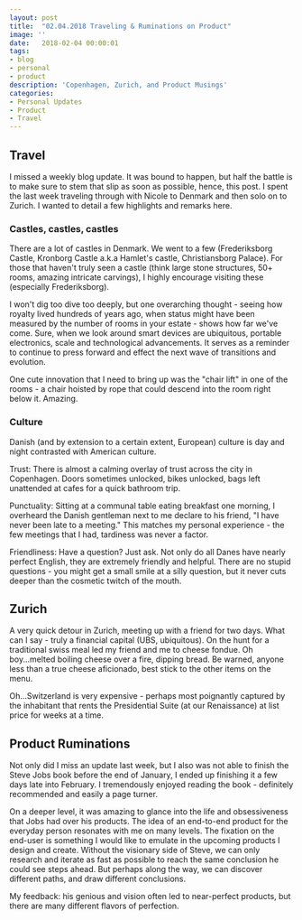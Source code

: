 ```yaml
---
layout: post
title:  "02.04.2018 Traveling & Ruminations on Product"
image: ''
date:   2018-02-04 00:00:01
tags:
- blog
- personal
- product
description: 'Copenhagen, Zurich, and Product Musings'
categories:
- Personal Updates
- Product
- Travel
---
```


## Travel

I missed a weekly blog update. It was bound to happen, but half the battle is to make sure to stem that slip as soon as possible, hence, this post. I spent the last week traveling through with Nicole to Denmark and then solo on to Zurich. I wanted to detail a few highlights and remarks here.

### Castles, castles, castles

There are a lot of castles in Denmark. We went to a few (Frederiksborg Castle, Kronborg Castle a.k.a Hamlet's castle, Christiansborg Palace). For those that haven't truly seen a castle (think large stone structures, 50+ rooms, amazing intricate carvings), I highly encourage visiting these (especially Frederiksborg). 

I won't dig too dive too deeply, but one overarching thought - seeing how royalty lived hundreds of years ago, when status might have been measured by the number of rooms in your estate - shows how far we've come. Sure, when we look around smart devices are ubiquitous, portable electronics, scale and technological advancements. It serves as a reminder to continue to press forward and effect the next wave of transitions and evolution. 

One cute innovation that I need to bring up was the "chair lift" in one of the rooms - a chair hoisted by rope that could descend into the room right below it. Amazing.


### Culture

Danish (and by extension to a certain extent, European) culture is day and night contrasted with American culture. 

Trust: There is almost a calming overlay of trust across the city in Copenhagen. Doors sometimes unlocked, bikes unlocked, bags left unattended at cafes for a quick bathroom trip. 

Punctuality: Sitting at a communal table eating breakfast one morning, I overheard the Danish gentleman next to me declare to his friend, "I have never been late to a meeting." This matches my personal experience - the few meetings that I had, tardiness was never a factor. 

Friendliness: Have a question? Just ask. Not only do all Danes have nearly perfect English, they are extremely friendly and helpful. There are no stupid questions - you might get a small smile at a silly question, but it never cuts deeper than the cosmetic twitch of the mouth.

## Zurich

A very quick detour in Zurich, meeting up with a friend for two days. What can I say - truly a financial capital (UBS, ubiquitous). On the hunt for a traditional swiss meal led my friend and me to cheese fondue. Oh boy...melted boiling cheese over a fire, dipping bread. Be warned, anyone less than a true cheese aficionado, best stick to the other items on the menu. 

Oh...Switzerland is very expensive - perhaps most poignantly captured by the inhabitant that rents the Presidential Suite (at our Renaissance) at list price for weeks at a time. 


## Product Ruminations

Not only did I miss an update last week, but I also was not able to finish the Steve Jobs book before the end of January, I ended up finishing it a few days late into February. I tremendously enjoyed reading the book - definitely recommended and easily a page turner. 

On a deeper level, it was amazing to glance into the life and obsessiveness that Jobs had over his products. The idea of an end-to-end product for the everyday person resonates with me on many levels. The fixation on the end-user is something I would like to emulate in the upcoming products I design and create. Without the visionary side of Steve, we can only research and iterate as fast as possible to reach the same conclusion he could see steps ahead. But perhaps along the way, we can discover different paths, and draw different conclusions. 

My feedback: his genious and vision often led to near-perfect products, but there are many different flavors of perfection. 


